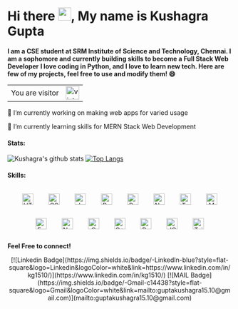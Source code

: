 # Hi there <img src="https://github.com/iamshubhamg/iamshubhamg/blob/master/Assests/Hi.gif" width="29px">, My name is Kushagra Gupta
**I am a CSE student at SRM Institute of Science and Technology, Chennai. I am a sophomore and currently building skills to become a Full Stack Web Developer**
**I love coding in Python, and I love to learn new tech. Here are few of my projects, feel free to use and modify them! 😄**

<table>
  <tr>
    <td>You are visitor</td>
    <td><img src="https://profile-counter.glitch.me/KG-1510/count.svg" alt="vistor count" height="30" /></td>
  </tr>
</table>

🔭 I’m currently working on making web apps for varied usage

🌱 I’m currently learning skills for MERN Stack Web Development 
 
 
 #### Stats:
 ![Kushagra's github stats](https://github-readme-stats.vercel.app/api?username=KG-1510&show_icons=true&theme=dark)     [![Top Langs](https://github-readme-stats.vercel.app/api/top-langs/?username=KG-1510&layout=compact&theme=dark)](https://github.com/KG-1510/KG-1510)
 
 #### Skills:
<div align="center">
  <img style="margin: 15px" src="https://cdn.iconscout.com/icon/free/png-64/html-2752158-2284975.png" alt="HTML" height="25" />
  <img style="margin: 15px" src="https://cdn.iconscout.com/icon/free/png-64/css-131-722685.png" alt="CSS" height="25" />
  <img style="margin: 15px" src="https://cdn.iconscout.com/icon/free/png-64/javascript-1-225993.png" alt="Javascript" height="25" />
  <img style="margin: 15px" src="https://cdn.iconscout.com/icon/free/png-64/bootstrap-226077.png" alt="Bootstrap" height="25" />
  <img style="margin: 15px" src="https://cdn.iconscout.com/icon/free/png-64/react-4-1175110.png" alt="React.js" height="25" />
  <img style="margin: 15px" src="https://cdn.auth0.com/blog/logos/nextjs-logo.png" alt="Next.js" height="25" />
  <img style="margin: 15px" src="https://cdn.iconscout.com/icon/free/png-64/typescript-1174965.png" alt="Typescript" height="25" />
  <img style="margin: 15px" src="https://cdn.iconscout.com/icon/free/png-64/mongodb-4-1175139.png" alt="MongoDB" height="25" />
  <img style="margin: 15px" src="https://cdn.iconscout.com/icon/free/png-64/express-8-1175029.png" alt="Express" height="25" />
  <img style="margin: 15px" src="https://cdn.iconscout.com/icon/free/png-64/node-js-1174925.png" alt="Node.js" height="25" />
  <img style="margin: 15px" src="https://cdn.iconscout.com/icon/free/png-64/c-programming-569564.png" alt="C" height="25" />
  <img style="margin: 15px" src="https://sdtimes.com/wp-content/uploads/2018/03/cpppp.png" alt="C++" height="25" />
  <img style="margin: 15px" src="https://cdn.iconscout.com/icon/free/png-64/python-14-569257.png" alt="Python" height="25" />
  <img style="margin: 15px" src="https://cdn.iconscout.com/icon/free/png-64/jquery-7-1175152.png" alt="JQuery" height="25" />
  <img style="margin: 15px" src="https://www.markusantonwolf.com/media/pages/blog/tailwind-css/265298487-1596675041/tailwind-css-logo.svg" alt="Tailwind" height="25" />
</div>


**Feel Free to connect!**

<div align="center">
[![Linkedin Badge](https://img.shields.io/badge/-LinkedIn-blue?style=flat-square&logo=Linkedin&logoColor=white&link=https://www.linkedin.com/in/kg1510/)](https://www.linkedin.com/in/kg1510/)
[![MAIL Badge](https://img.shields.io/badge/-Gmail-c14438?style=flat-square&logo=Gmail&logoColor=white&link=mailto:guptakushagra15.10@gmail.com)](mailto:guptakushagra15.10@gmail.com)
 </div>

